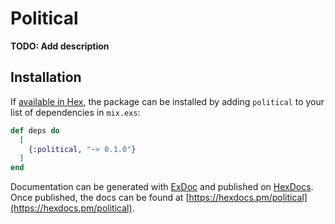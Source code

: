 # Political

**TODO: Add description**

## Installation

If [available in Hex](https://hex.pm/docs/publish), the package can be installed
by adding `political` to your list of dependencies in `mix.exs`:

```elixir
def deps do
  [
    {:political, "~> 0.1.0"}
  ]
end
```

Documentation can be generated with [ExDoc](https://github.com/elixir-lang/ex_doc)
and published on [HexDocs](https://hexdocs.pm). Once published, the docs can
be found at [https://hexdocs.pm/political](https://hexdocs.pm/political).

